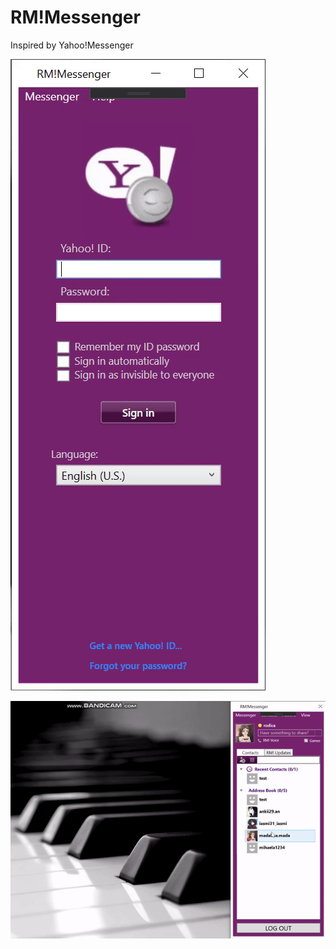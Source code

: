 # RM!Messenger
Inspired by Yahoo!Messenger

![alt text](Preview/RM!Messenger.gif)

![alt text](Preview/ChatGif.gif)
